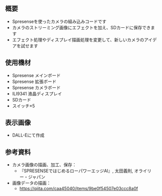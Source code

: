 ## 概要
* Spresenseを使ったカメラの組み込みコードです
* カメラのストリーミング画像にエフェクトを加え、SDカードに保存できます
* エフェクト処理やディスプレイ描画処理を変更して、新しいカメラのアイデアを試せます

## 使用機材
* Spresense メインボード
* Spresense 拡張ボード 
* Spresense カメラボード
* ILI9341 液晶ディスプレイ
* SDカード
* スイッチ×5

## 表示画像
* DALL-Eにて作成

## 参考資料
* カメラ画像の描画、加工、保存：
    * 『SPRESENSEではじめるローパワーエッジAI』, 太田義則, オライリー・ジャパン
* 画像データの描画：
    * https://qiita.com/caa45040/items/9be0f54507e03ccc8a0f